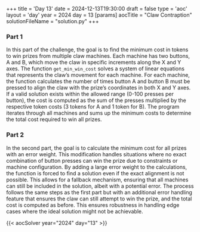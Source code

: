 +++
title = 'Day 13'
date = 2024-12-13T19:30:00
draft = false
type = 'aoc'
layout = 'day'
year = 2024
day = 13
[params]
    aocTitle = "Claw Contraption"
    solutionFileName = "solution.py"
+++

### Part 1
In this part of the challenge, the goal is to find the minimum cost in tokens to win prizes from multiple claw machines. 
Each machine has two buttons, A and B, which move the claw in specific increments along the X and Y axes. The 
function `get_min_win_cost` solves a system of linear equations that represents the claw’s movement for each machine. 
For each machine, the function calculates the number of times button A and button B must be pressed to align the claw 
with the prize’s coordinates in both X and Y axes. If a valid solution exists within the allowed range 
(0-100 presses per button), the cost is computed as the sum of the presses multiplied by the respective token costs
(3 tokens for A and 1 token for B). The program iterates through all machines and sums up the minimum costs to determine 
the total cost required to win all prizes.

### Part 2
In the second part, the goal is to calculate the minimum cost for all prizes with an error weight. This modification 
handles situations where no exact combination of button presses can win the prize due to constraints or machine 
configuration. By adding a large error weight to the calculations, the function is forced to find a solution even if 
the exact alignment is not possible. This allows for a fallback mechanism, ensuring that all machines can still be 
included in the solution, albeit with a potential error. The process follows the same steps as the first part but with 
an additional error handling feature that ensures the claw can still attempt to win the prize, and the total cost is 
computed as before. This ensures robustness in handling edge cases where the ideal solution might not be achievable.

{{< aocSolver year="2024" day="13" >}}
